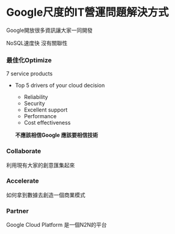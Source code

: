 # Google尺度的IT營運問題解決方式

Google開放很多資訊讓大家一同開發

NoSQL速度快 沒有關聯性

### 最佳化Optimize

7 service products

* Top 5 drivers of your cloud decision
  * Reliability
  * Security
  * Excellent support
  * Performance
  * Cost effectiveness

  **不應該相信Google 應該要相信技術**

### Collaborate

利用現有大家的創意匯集起來



### Accelerate

如何拿到數據去創造一個商業模式

### Partner





Google Cloud Platform 是一個N2N的平台



